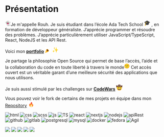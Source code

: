 # Présentation
<img src="https://github.com/Huor97/Huor97/blob/main/512rouh.gif" alt="rouh" width="18px" />Je m'appelle Rouh. Je suis étudiant dans l’école Ada Tech School <img src="https://github.com/Huor97/Huor97/blob/main/512casc.gif" alt="casc" width="20px"/> , en formation de développeur généraliste. J’apprécie programmer et résoudre des problèmes. J’apprécie particulièrement utiliser JavaScript/TypeScript, React, NodeJS et les API Rest.

Voici mon <b> [portfolio](https://portfolio-huor97.vercel.app/) </b> <img src="https://github.com/Huor97/Huor97/blob/main/512faite.gif" alt="fête" width="20px" /> <img src="https://github.com/Huor97/Huor97/blob/main/512etoil.gif" alt="etoiles" width="20px" />

Je partage la philosophie Open Source qui permet de base l’accès, l’aide et la collaboration du code en toute liberté à travers le monde<img src="https://github.com/Huor97/Huor97/blob/main/512ok.gif" alt="ok" width="18px" /> Cet accès ouvert est un véritable garant d’une meilleure sécurité des applications que nous utilisons.

Je suis aussi stimulé par les challenges sur <b> [CodeWars](https://www.codewars.com/users/Huor97) </b> <img src="https://github.com/Huor97/Huor97/blob/main/512good.gif" alt="goog" width="20px" />

Vous pouvez voir le fork de certains de mes projets en équipe dans mon [Repository](https://github.com/Huor97?tab=repositories) <img src="https://github.com/Huor97/Huor97/blob/main/512fire.gif" alt="fire" width="20px"/>

<div>
  
  <img src="https://stgsys.net/wp-content/uploads/2012/03/html-5.png" alt="html" width="45px"/>
  
  <img src="https://images-wixmp-ed30a86b8c4ca887773594c2.wixmp.com/f/ca92343b-1279-41bf-ae51-f72a0ad98a36/d7r1ju6-da9c1af0-4b18-49d0-b8f2-cbcae815c564.png?token=eyJ0eXAiOiJKV1QiLCJhbGciOiJIUzI1NiJ9.eyJpc3MiOiJ1cm46YXBwOjdlMGQxODg5ODIyNjQzNzNhNWYwZDQxNWVhMGQyNmUwIiwic3ViIjoidXJuOmFwcDo3ZTBkMTg4OTgyMjY0MzczYTVmMGQ0MTVlYTBkMjZlMCIsImF1ZCI6WyJ1cm46c2VydmljZTpmaWxlLmRvd25sb2FkIl0sIm9iaiI6W1t7InBhdGgiOiIvZi9jYTkyMzQzYi0xMjc5LTQxYmYtYWU1MS1mNzJhMGFkOThhMzYvZDdyMWp1Ni1kYTljMWFmMC00YjE4LTQ5ZDAtYjhmMi1jYmNhZTgxNWM1NjQucG5nIn1dXX0.PLfYSI8_eWKzaHLRIdW9iplTGuGQHxKWhAmCykZwgmw" alt="css" width="55px" />
  
  <img src="https://www.full-stacker.pl/assets/images/sass.png" alt="scss" width="43px" />
  <img src="https://cdn.icon-icons.com/icons2/2699/PNG/512/javascript_logo_icon_168607.png" alt="js" width="35px" />
  <img src="https://cdn.icon-icons.com/icons2/2107/PNG/128/file_type_typescript_icon_130108.png" alt="TS" width="40px" />
  <img src="https://user-images.githubusercontent.com/70602221/223539012-ebbde31e-0105-41c4-a80b-e78e6b8a63ea.png" alt="react" width="40px" />
  <img src="https://fleek-team-bucket.storage.fleek.co/thumbnails-blog/Next.png" alt="nextjs" width="60px"/>
  <img src="https://download.logo.wine/logo/Node.js/Node.js-Logo.wine.png" alt="nodejs" width="60px"/>
  <img src="http://verleihsystem.com/wp-content/uploads/2015/06/rest-api.png" alt="apiRest" width="50px" />
  <img src="https://icones.pro/wp-content/uploads/2021/06/icone-github-orange.png" alt="github" width="35px"/>
  <img src="https://cdn.freebiesupply.com/logos/large/2x/gitlab-logo-png-transparent.png" alt="gitlab" width="35px"/>
  
  <img src="http://cliparts.co/cliparts/ATb/jr8/ATbjr89ac.png" alt="postgresql" width="47px" />
  <img src="https://marcas-logos.net/wp-content/uploads/2020/11/MySQL-logo-2048x1365.png" alt="mysql" width="60px" />
  <img src="https://logos-world.net/wp-content/uploads/2021/02/Docker-Emblem.png" alt="docker" width="60px" />
  <img src="https://upload.wikimedia.org/wikipedia/commons/thumb/5/53/GNU_and_Tux.svg/langfr-144px-GNU_and_Tux.svg.png" alt="fedora" width="60px" />
  <img src="http://navi.agency/wp-content/uploads/2015/12/Agile_Logo.png" alt="Agil" width="48px" />
  
<div>

![](http://github-profile-summary-cards.vercel.app/api/cards/profile-details?username=huor97&theme=algolia) 
![](http://github-profile-summary-cards.vercel.app/api/cards/repos-per-language?username=huor97&theme=algolia) 
![](http://github-profile-summary-cards.vercel.app/api/cards/most-commit-language?username=huor97&theme=algolia) 
![](http://github-profile-summary-cards.vercel.app/api/cards/stats?username=huor97&theme=algolia) 
![](http://github-profile-summary-cards.vercel.app/api/cards/productive-time?username=huor97&theme=algolia&utcOffset=8) 

